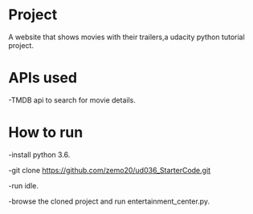 # Project
A website that shows movies with their trailers,a udacity python tutorial project.

# APIs used
-TMDB api to search for movie details.

# How to run
-install python 3.6.

-git clone https://github.com/zemo20/ud036_StarterCode.git

-run idle.

-browse the cloned project and run entertainment_center.py.
